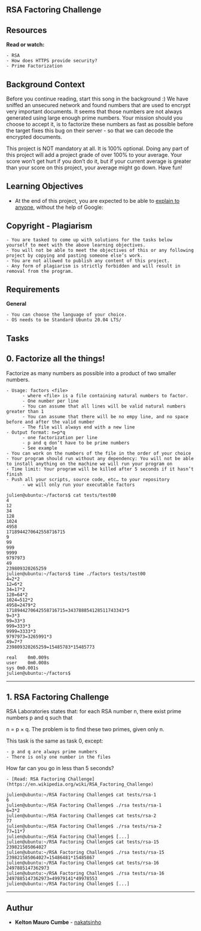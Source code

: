 ## RSA Factoring Challenge



## Resources
   **Read or watch:**

    - RSA
    - How does HTTPS provide security?
    - Prime Factorization



## Background Context
Before you continue reading, start this song in the background :)
We have sniffed an unsecured network and found numbers that are used to encrypt very important documents. It seems that those numbers are not always generated using large enough prime numbers. Your mission should you choose to accept it, is to factorize these numbers as fast as possible before the target fixes this bug on their server - so that we can decode the encrypted documents.

This project is NOT mandatory at all. It is 100% optional. Doing any part of this project will add a project grade of over 100% to your average. Your score won’t get hurt if you don’t do it, but if your current average is greater than your score on this project, your average might go down. Have fun!
 


## Learning Objectives

   - At the end of this project, you are expected to be able to [explain to anyone](https://alx-intranet.hbtn.io/rltoken/XQ_E28qyePVdJn1Irb_Dfg), without the help of Google:



## Copyright - Plagiarism
    - You are tasked to come up with solutions for the tasks below yourself to meet with the above learning objectives.
    - You will not be able to meet the objectives of this or any following project by copying and pasting someone else’s work.
    - You are not allowed to publish any content of this project.
    - Any form of plagiarism is strictly forbidden and will result in removal from the program.



## Requirements

   **General**

    - You can choose the language of your choice.
    - OS needs to be Standard Ubuntu 20.04 LTS/



## Tasks


## 0. Factorize all the things!

Factorize as many numbers as possible into a product of two smaller numbers.

    - Usage: factors <file>
          - where <file> is a file containing natural numbers to factor.
          - One number per line
          - You can assume that all lines will be valid natural numbers greater than 1
          - You can assume that there will be no empy line, and no space before and after the valid number
          - The file will always end with a new line
    - Output format: n=p*q
          - one factorization per line
          - p and q don’t have to be prime numbers
          - See example
    - You can work on the numbers of the file in the order of your choice
    - Your program should run without any dependency: You will not be able to install anything on the machine we will run your program on
    - Time limit: Your program will be killed after 5 seconds if it hasn’t finish
    - Push all your scripts, source code, etc… to your repository
          - we will only run your executable factors

```
julien@ubuntu:~/factors$ cat tests/test00 
4
12
34
128
1024
4958
1718944270642558716715
9
99
999
9999
9797973
49
239809320265259
julien@ubuntu:~/factors$ time ./factors tests/test00
4=2*2
12=6*2
34=17*2
128=64*2
1024=512*2
4958=2479*2
1718944270642558716715=343788854128511743343*5
9=3*3
99=33*3
999=333*3
9999=3333*3
9797973=3265991*3
49=7*7
239809320265259=15485783*15485773

real    0m0.009s
user    0m0.008s
sys 0m0.001s
julien@ubuntu:~/factors$
```
---





## 1. RSA Factoring Challenge

RSA Laboratories states that: for each RSA number n, there exist prime numbers p and q such that

n = p × q. The problem is to find these two primes, given only n.

This task is the same as task 0, except:

    - p and q are always prime numbers
    - There is only one number in the files
How far can you go in less than 5 seconds?

    - [Read: RSA Factoring Challenge](https://en.wikipedia.org/wiki/RSA_Factoring_Challenge)


```
julien@ubuntu:~/RSA Factoring Challenge$ cat tests/rsa-1
6
julien@ubuntu:~/RSA Factoring Challenge$ ./rsa tests/rsa-1
6=3*2
julien@ubuntu:~/RSA Factoring Challenge$ cat tests/rsa-2
77
julien@ubuntu:~/RSA Factoring Challenge$ ./rsa tests/rsa-2
77=11*7
julien@ubuntu:~/RSA Factoring Challenge$ [...]  
julien@ubuntu:~/RSA Factoring Challenge$ cat tests/rsa-15
239821585064027
julien@ubuntu:~/RSA Factoring Challenge$ ./rsa tests/rsa-15 
239821585064027=15486481*15485867
julien@ubuntu:~/RSA Factoring Challenge$ cat tests/rsa-16
2497885147362973
julien@ubuntu:~/RSA Factoring Challenge$ ./rsa tests/rsa-16
2497885147362973=49979141*49978553
julien@ubuntu:~/RSA Factoring Challenge$ [...]
```
---





## Authur

- **Kelton Mauro Cumbe** - [nakatsinho](https://github.com/nakatsinho)

